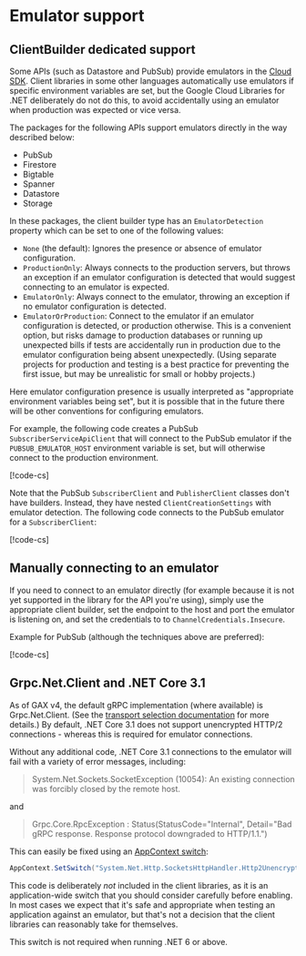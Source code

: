 # Emulator support

## ClientBuilder dedicated support

Some APIs (such as Datastore and PubSub) provide emulators in the
[Cloud SDK](https://cloud.google.com/sdk/). Client libraries in some
other languages automatically use emulators if specific environment
variables are set, but the Google Cloud Libraries for .NET
deliberately do not do this, to avoid accidentally using an emulator
when production was expected or vice versa.

The packages for the following APIs support emulators directly in the way described below:

- PubSub
- Firestore
- Bigtable
- Spanner
- Datastore
- Storage

In these packages, the client builder type has an `EmulatorDetection`
property which can be set to one of the following values:

- `None` (the default): Ignores the presence or absence of emulator configuration.
- `ProductionOnly`: Always connects to the production servers, but
   throws an exception if an emulator configuration is detected that would suggest connecting to
   an emulator is expected.
- `EmulatorOnly`: Always connect to the emulator, throwing an exception if no emulator
   configuration is detected.
- `EmulatorOrProduction`: Connect to the emulator if an emulator configuration is detected,
  or production otherwise. This is a convenient option, but risks damage to
  production databases or running up unexpected bills if tests are accidentally
  run in production due to the emulator configuration being absent unexpectedly.
  (Using separate projects for production and testing is a best practice for
  preventing the first issue, but may be unrealistic for small or hobby projects.)

Here emulator configuration presence is usually interpreted as
"appropriate environment variables being set", but it is possible
that in the future there will be other conventions for
configuring emulators.

For example, the following code creates a PubSub `SubscriberServiceApiClient`
that will connect to the PubSub emulator if the
`PUBSUB_EMULATOR_HOST` environment variable is set, but will
otherwise connect to the production environment.

[!code-cs[](../examples/help.Emulator.txt#ClientBuilderSupport)]

Note that the PubSub `SubscriberClient` and `PublisherClient`
classes don't have builders. Instead, they have nested
`ClientCreationSettings` with emulator detection. The following code
connects to the PubSub emulator for a `SubscriberClient`:

[!code-cs[](../examples/help.Emulator.txt#SubscriberClient)]

## Manually connecting to an emulator

If you need to connect to an emulator directly (for example because
it is not yet supported in the library for the API you're using),
simply use the appropriate client builder, set the endpoint to the
host and port the emulator is listening on, and set the credentials to
to `ChannelCredentials.Insecure`.

Example for PubSub (although the techniques above are preferred):

[!code-cs[](../examples/help.Emulator.txt#ManualConnection)]

## Grpc.Net.Client and .NET Core 3.1

As of GAX v4, the default gRPC implementation (where available) is Grpc.Net.Client.
(See the [transport selection documentation](transports.md) for more details.) By default, .NET Core 3.1
does not support unencrypted HTTP/2 connections - whereas this is required for emulator
connections.

Without any additional code, .NET Core 3.1 connections to the emulator will fail
with a variety of error messages, including:

> System.Net.Sockets.SocketException (10054): An existing connection was forcibly closed by the remote host.

and

> Grpc.Core.RpcException : Status(StatusCode="Internal", Detail="Bad gRPC response. Response protocol downgraded to HTTP/1.1.")

This can easily be fixed using an [AppContext switch](https://docs.microsoft.com/en-us/dotnet/api/system.appcontext?view=net-6.0):

```csharp
AppContext.SetSwitch("System.Net.Http.SocketsHttpHandler.Http2UnencryptedSupport", true);
```

This code is deliberately *not* included in the client libraries, as it is an application-wide
switch that you should consider carefully before enabling. In most cases we expect that it's safe
and appropriate when testing an application against an emulator, but that's not a decision
that the client libraries can reasonably take for themselves.

This switch is not required when running .NET 6 or above.
